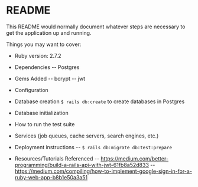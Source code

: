 # README

This README would normally document whatever steps are necessary to get the
application up and running.

Things you may want to cover:

- Ruby version: 2.7.2

- Dependencies
  -- Postgres

- Gems Added
  -- bcrypt
  -- jwt

- Configuration

- Database creation
  `$ rails db:create` to create databases in Postgres

- Database initialization

- How to run the test suite

- Services (job queues, cache servers, search engines, etc.)

- Deployment instructions
  -- `$ rails db:migrate db:test:prepare`

- Resources/Tutorials Referenced
  -- https://medium.com/better-programming/build-a-rails-api-with-jwt-61fb8a52d833
  -- https://medium.com/compiling/how-to-implement-google-sign-in-for-a-ruby-web-app-b8b1e50a3a51
